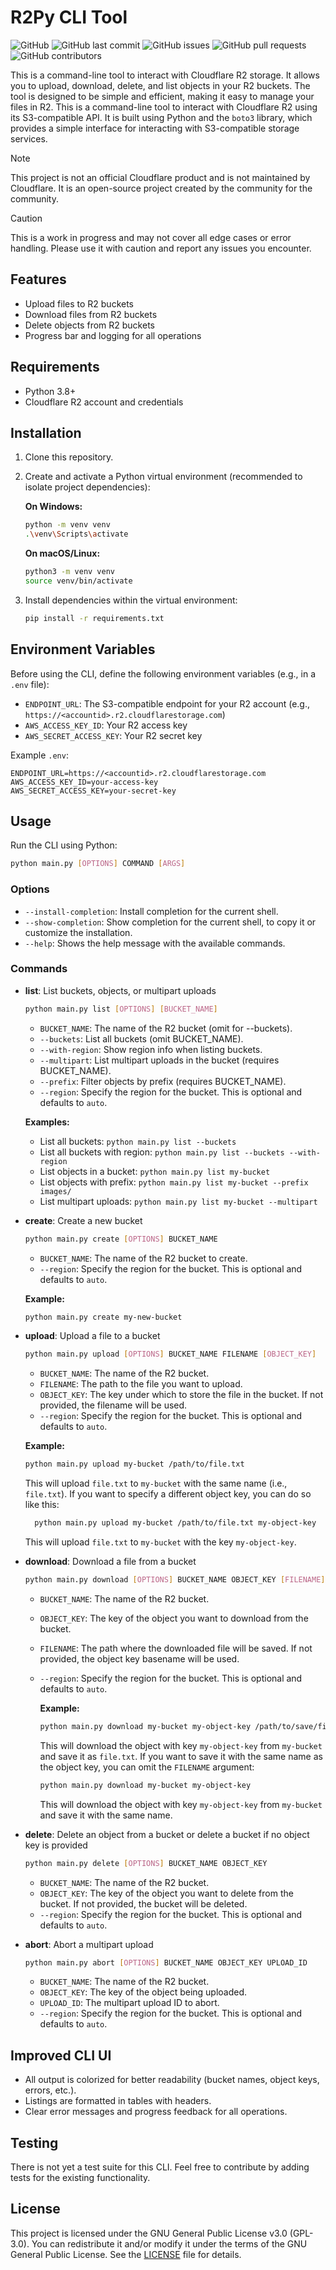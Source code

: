 # R2Py CLI Tool

![GitHub](https://img.shields.io/github/license/jpxoi/r2py-cli)
![GitHub last commit](https://img.shields.io/github/last-commit/jpxoi/r2py-cli)
![GitHub issues](https://img.shields.io/github/issues/jpxoi/r2py-cli)
![GitHub pull requests](https://img.shields.io/github/issues-pr/jpxoi/r2py-cli)
![GitHub contributors](https://img.shields.io/github/contributors/jpxoi/r2py-cli)

This is a command-line tool to interact with Cloudflare R2 storage. It allows you to upload, download, delete, and list objects in your R2 buckets. The tool is designed to be simple and efficient, making it easy to manage your files in R2. This is a command-line tool to interact with Cloudflare R2 using its S3-compatible API. It is built using Python and the `boto3` library, which provides a simple interface for interacting with S3-compatible storage services.

> [!NOTE]
> This project is not an official Cloudflare product and is not maintained by Cloudflare. It is an open-source project created by the community for the community.

> [!CAUTION]
> This is a work in progress and may not cover all edge cases or error handling. Please use it with caution and report any issues you encounter.

## Features

- Upload files to R2 buckets
- Download files from R2 buckets
- Delete objects from R2 buckets
- Progress bar and logging for all operations

## Requirements

- Python 3.8+
- Cloudflare R2 account and credentials

## Installation

1. Clone this repository.
2. Create and activate a Python virtual environment (recommended to isolate project dependencies):

    **On Windows:**

    ```bash
    python -m venv venv
    .\venv\Scripts\activate
    ```

    **On macOS/Linux:**

    ```bash
    python3 -m venv venv
    source venv/bin/activate
    ```

3. Install dependencies within the virtual environment:

    ```bash
    pip install -r requirements.txt
    ```

## Environment Variables

Before using the CLI, define the following environment variables (e.g., in a `.env` file):

- `ENDPOINT_URL`: The S3-compatible endpoint for your R2 account (e.g., `https://<accountid>.r2.cloudflarestorage.com`)
- `AWS_ACCESS_KEY_ID`: Your R2 access key
- `AWS_SECRET_ACCESS_KEY`: Your R2 secret key

Example `.env`:

```env
ENDPOINT_URL=https://<accountid>.r2.cloudflarestorage.com
AWS_ACCESS_KEY_ID=your-access-key
AWS_SECRET_ACCESS_KEY=your-secret-key
```

## Usage

Run the CLI using Python:

```bash
python main.py [OPTIONS] COMMAND [ARGS]
```

### Options

- `--install-completion`: Install completion for the current shell.
- `--show-completion`: Show completion for the current shell, to copy it or customize the installation.
- `--help`: Shows the help message with the available commands.

### Commands

- **list**: List buckets, objects, or multipart uploads

    ```bash
    python main.py list [OPTIONS] [BUCKET_NAME]
    ```

  - `BUCKET_NAME`: The name of the R2 bucket (omit for --buckets).
  - `--buckets`: List all buckets (omit BUCKET_NAME).
  - `--with-region`: Show region info when listing buckets.
  - `--multipart`: List multipart uploads in the bucket (requires BUCKET_NAME).
  - `--prefix`: Filter objects by prefix (requires BUCKET_NAME).
  - `--region`: Specify the region for the bucket. This is optional and defaults to `auto`.

  **Examples:**
  - List all buckets: `python main.py list --buckets`
  - List all buckets with region: `python main.py list --buckets --with-region`
  - List objects in a bucket: `python main.py list my-bucket`
  - List objects with prefix: `python main.py list my-bucket --prefix images/`
  - List multipart uploads: `python main.py list my-bucket --multipart`

- **create**: Create a new bucket

    ```bash
    python main.py create [OPTIONS] BUCKET_NAME
    ```

  - `BUCKET_NAME`: The name of the R2 bucket to create.
  - `--region`: Specify the region for the bucket. This is optional and defaults to `auto`.

  **Example:**

  ```bash
  python main.py create my-new-bucket
  ```

- **upload**: Upload a file to a bucket

    ```bash
    python main.py upload [OPTIONS] BUCKET_NAME FILENAME [OBJECT_KEY]
    ```

  - `BUCKET_NAME`: The name of the R2 bucket.
  - `FILENAME`: The path to the file you want to upload.
  - `OBJECT_KEY`: The key under which to store the file in the bucket. If not provided, the filename will be used.
  - `--region`: Specify the region for the bucket. This is optional and defaults to `auto`.

  **Example:**

  ```bash
  python main.py upload my-bucket /path/to/file.txt
  ```

  This will upload `file.txt` to `my-bucket` with the same name (i.e., `file.txt`).
  If you want to specify a different object key, you can do so like this:

  ```bash
    python main.py upload my-bucket /path/to/file.txt my-object-key
  ```

  This will upload `file.txt` to `my-bucket` with the key `my-object-key`.

- **download**: Download a file from a bucket

    ```bash
    python main.py download [OPTIONS] BUCKET_NAME OBJECT_KEY [FILENAME]
    ```

  - `BUCKET_NAME`: The name of the R2 bucket.
  - `OBJECT_KEY`: The key of the object you want to download from the bucket.
  - `FILENAME`: The path where the downloaded file will be saved. If not provided, the object key basename will be used.
  - `--region`: Specify the region for the bucket. This is optional and defaults to `auto`.

    **Example:**

    ```bash
    python main.py download my-bucket my-object-key /path/to/save/file.txt
    ```

    This will download the object with key `my-object-key` from `my-bucket` and save it as `file.txt`.
    If you want to save it with the same name as the object key, you can omit the `FILENAME` argument:

    ```bash
    python main.py download my-bucket my-object-key
    ```

    This will download the object with key `my-object-key` from `my-bucket` and save it with the same name.

- **delete**: Delete an object from a bucket or delete a bucket if no object key is provided

    ```bash
    python main.py delete [OPTIONS] BUCKET_NAME OBJECT_KEY
    ```

  - `BUCKET_NAME`: The name of the R2 bucket.
  - `OBJECT_KEY`: The key of the object you want to delete from the bucket. If not provided, the bucket will be deleted.
  - `--region`: Specify the region for the bucket. This is optional and defaults to `auto`.

- **abort**: Abort a multipart upload

    ```bash
    python main.py abort [OPTIONS] BUCKET_NAME OBJECT_KEY UPLOAD_ID
    ```

  - `BUCKET_NAME`: The name of the R2 bucket.
  - `OBJECT_KEY`: The key of the object being uploaded.
  - `UPLOAD_ID`: The multipart upload ID to abort.
  - `--region`: Specify the region for the bucket. This is optional and defaults to `auto`.

## Improved CLI UI

- All output is colorized for better readability (bucket names, object keys, errors, etc.).
- Listings are formatted in tables with headers.
- Clear error messages and progress feedback for all operations.

## Testing

There is not yet a test suite for this CLI. Feel free to contribute by adding tests for the existing functionality.

## License

This project is licensed under the GNU General Public License v3.0 (GPL-3.0). You can redistribute it and/or modify it under the terms of the GNU General Public License. See the [LICENSE](LICENSE) file for details.

